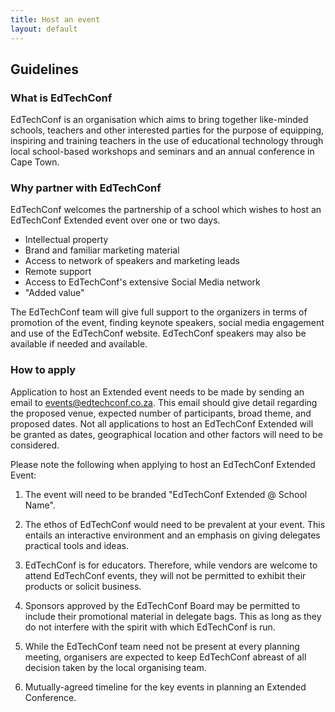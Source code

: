 ```yaml
---
title: Host an event
layout: default
---
```


## Guidelines

### What is EdTechConf

EdTechConf is an organisation which aims to bring together like-minded schools, teachers and other interested parties for the purpose of equipping, inspiring and training teachers in the use of educational technology through local school-based workshops and seminars and an annual conference in Cape Town.


### Why partner with EdTechConf

EdTechConf welcomes the partnership of a school which wishes to host an EdTechConf Extended event over one or two days.

- Intellectual property
- Brand and familiar marketing material
- Access to network of speakers and marketing leads
- Remote support
- Access to EdTechConf's extensive Social Media network
- "Added value"

The EdTechConf team will give full support to the organizers in terms of promotion of the event, finding keynote speakers, social media engagement and use of the EdTechConf website. EdTechConf speakers may also be available if needed and available.



### How to apply

Application to host an Extended event needs to be made by sending an email to [events@edtechconf.co.za](events@edtechconf.co.za). This email should give detail regarding the proposed venue, expected number of participants, broad theme, and proposed dates. Not all applications to host an EdTechConf Extended will be granted as dates, geographical location and other factors will need to be considered.

Please note the following when applying to host an EdTechConf Extended Event:

1. The event will need to be branded "EdTechConf Extended @ School Name". 

2. The ethos of EdTechConf would need to be prevalent at your event. This entails an interactive environment and an emphasis on giving delegates practical tools and ideas.

3. EdTechConf is for educators. Therefore, while vendors are welcome to attend EdTechConf events, they will not be permitted to exhibit their products or solicit business.

4. Sponsors approved by the EdTechConf Board may be permitted to include their promotional material in delegate bags. This as long as they do not interfere with the spirit with which EdTechConf is run.

5. While the EdTechConf team need not be present at every planning meeting, organisers are expected to keep EdTechConf abreast of all decision taken by the local organising team. 

6. Mutually-agreed timeline for the key events in planning an Extended Conference. 
